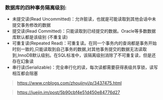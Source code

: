 ### 数据库的四种事务隔离级别:

* 未提交读(Read Uncommitted)：允许脏读，也就是可能读取到其他会话中未提交事务修改的数据
* 提交读(Read Committed)：只能读取到已经提交的数据。Oracle等多数数据库默认都是该级别 (不重复读)
* 可重复读(Repeated Read)：可重复读。在同一个事务内的查询都是事务开始时刻一致的,只能读取到自己事务的数据,对其他事务提交的数据无法读取到,InnoDB默认级别。在SQL标准中，该隔离级别消除了不可重复读，但是还存在幻象读
* 串行读(Serializable)：完全串行化的读，每次读都需要获得表级共享锁，读写相互都会阻塞

> https://www.cnblogs.com/zhoujinyi/p/3437475.html

> https://juejin.im/post/5b90cbf4e51d450e84776d27
